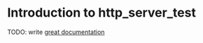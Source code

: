 # Introduction to http_server_test

TODO: write [great documentation](http://jacobian.org/writing/what-to-write/)
